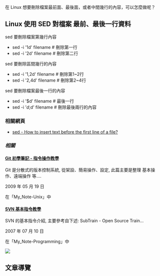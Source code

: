 在 Linux 想要刪除檔案最前面、最後面，或者中間幾行的內容，可以怎麼做呢？

## Linux 使用 SED 對檔案 最前、最後一行資料

sed 要刪除檔案第幾行內容

-   sed -i '1d' filename # 刪除第一行
-   sed -i '2d' filename # 刪除第二行

sed 要刪除區間幾行的內容

-   sed -i '1,2d' filename # 刪除第1~2行
-   sed -i '2,4d' filename # 刪除第2~4行

sed 要刪除檔案最後一行的內容

-   sed -i '$d' filename # 最後一行
-   sed -i '$d;$d' filename # 刪除最後兩行的內容

### 相關網頁

-   [sed - How to insert text before the first line of a file?](https://unix.stackexchange.com/questions/99350/how-to-insert-text-before-the-first-line-of-a-file)

### _相關_

#### [Git 初學筆記 - 指令操作教學](https://blog.longwin.com.tw/2009/05/git-learn-initial-command-2009/?relatedposts_hit=1&relatedposts_origin=14086&relatedposts_position=1 "Git 初學筆記 - 指令操作教學")

Git 是分散式的版本控制系統, 從架設、簡易操作、設定, 此篇主要是整理 基本操作、遠端操作 等.…

2009 年 05 月 19 日

在「My\_Note-Unix」中

#### [SVN 基本指令教學](https://blog.longwin.com.tw/2007/07/svn_tutorial_2007/?relatedposts_hit=1&relatedposts_origin=14086&relatedposts_position=2 "SVN 基本指令教學")

SVN 的基本指令介紹, 主要參考自下述: SubTrain - Open Source Train…

2007 年 07 月 10 日

在「My\_Note-Programming」中

![](https://secure.gravatar.com/avatar/b636a9bf35d30f7781db075f241e6fb2?s=42&d=mm&r=g)

## 文章導覽